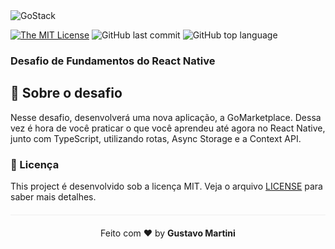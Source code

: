 <img alt="GoStack" src="https://storage.googleapis.com/golden-wind/bootcamp-gostack/header-desafios.png" />

[![The MIT License](https://img.shields.io/badge/license-MIT-green.svg?style=flat-square)](https://github.com/martinigustavo/desafio-fundamentos-reactnative/LICENSE.md)
![GitHub last commit](https://img.shields.io/github/last-commit/martinigustavo/desafio-fundamentos-reactnative?color=green)
![GitHub top language](https://img.shields.io/github/languages/top/martinigustavo/desafio-fundamentos-reactnative)

</div>
</p>

### Desafio de Fundamentos do React Native

## :rocket: Sobre o desafio

Nesse desafio, desenvolverá uma nova aplicação, a GoMarketplace. Dessa vez é hora de você praticar o que você aprendeu até agora no React Native, junto com TypeScript, utilizando rotas, Async Storage e a Context API.

### :memo: Licença

This project é desenvolvido sob a licença MIT. Veja o arquivo [LICENSE](LICENSE.md) para saber mais detalhes.

<p align="center" style="margin-top: 20px; border-top: 1px solid #eee; padding-top: 20px;">Feito com ❤️ by <strong> Gustavo Martini </p>
